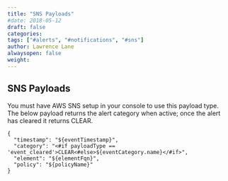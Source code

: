 ```yaml
---
title: "SNS Payloads"
#date: 2018-05-12
draft: false
categories:
tags: ["#alerts", "#notifications", "#sns"]
author: Lawrence Lane
alwaysopen: false
weight:
---
```


## SNS Payloads
You must have AWS SNS setup in your console to use this payload type. The below payload returns the alert category when active; once the alert has cleared it returns CLEAR.
```
{
  "timestamp": "${eventTimestamp}",
  "category": "<#if payloadType == 'event_cleared'>CLEAR<#else>${eventCategory.name}</#if>",
  "element": "${elementFqn}",
  "policy": "${policyName}"
}
```
